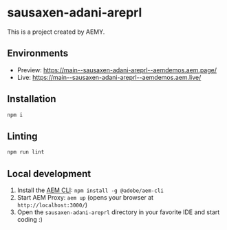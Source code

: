 # sausaxen-adani-areprl

This is a project created by AEMY.

## Environments

- Preview: https://main--sausaxen-adani-areprl--aemdemos.aem.page/
- Live: https://main--sausaxen-adani-areprl--aemdemos.aem.live/

## Installation

```sh
npm i
```

## Linting

```sh
npm run lint
```

## Local development

1. Install the [AEM CLI](https://github.com/adobe/helix-cli): `npm install -g @adobe/aem-cli`
1. Start AEM Proxy: `aem up` (opens your browser at `http://localhost:3000/`)
1. Open the `sausaxen-adani-areprl` directory in your favorite IDE and start coding :)